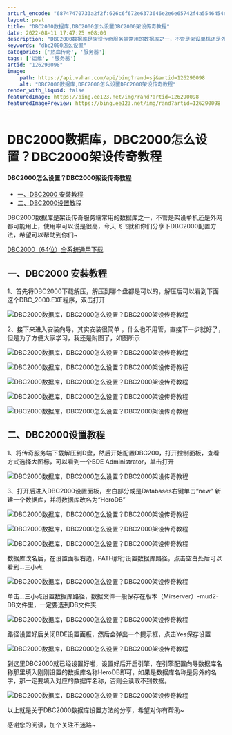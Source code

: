 ```yaml
---
arturl_encode: "68747470733a2f2f:626c6f672e6373646e2e6e65742f4a5546454e475f4645492f:61727469636c652f64657461696c732f313236323930303938"
layout: post
title: "DBC2000数据库,DBC2000怎么设置DBC2000架设传奇教程"
date: 2022-08-11 17:47:25 +08:00
description: "DBC2000数据库是架设传奇服务端常用的数据库之一，不管是架设单机还是外网都可能用上，使用率可以说"
keywords: "dbc2000怎么设置"
categories: ['热血传奇', '服务器']
tags: ['运维', '服务器']
artid: "126290098"
image:
    path: https://api.vvhan.com/api/bing?rand=sj&artid=126290098
    alt: "DBC2000数据库,DBC2000怎么设置DBC2000架设传奇教程"
render_with_liquid: false
featuredImage: https://bing.ee123.net/img/rand?artid=126290098
featuredImagePreview: https://bing.ee123.net/img/rand?artid=126290098
---
```


# DBC2000数据库，DBC2000怎么设置？DBC2000架设传奇教程

#### DBC2000怎么设置？DBC2000架设传奇教程

* [一、DBC2000 安装教程](#DBC2000__6)
* [二、DBC2000设置教程](#DBC2000_17)

DBC2000数据库是架设传奇服务端常用的数据库之一，不管是架设单机还是外网都可能用上，使用率可以说是很高，今天飞飞就和你们分享下DBC2000配置方法，希望可以帮助到你们~

[DBC2000（64位）全系统通用下载](https://pan.baidu.com/s/1kz85Yr7cqZW3c48oHm1jmw?pwd=cwff)

## 一、DBC2000 安装教程

1、首先将DBC2000下载解压，解压到哪个盘都是可以的，解压后可以看到下面这个DBC\_2000.EXE程序，双击打开

![DBC2000数据库，DBC2000怎么设置？DBC2000架设传奇教程](https://i-blog.csdnimg.cn/blog_migrate/4074afeb846ebd5fa2c5ce251a666e4d.png#pic_center)
  
2、接下来进入安装向导，其实安装很简单 ，什么也不用管，直接下一步就好了，但是为了方便大家学习，我还是附图了，如图所示

![DBC2000数据库，DBC2000怎么设置？DBC2000架设传奇教程](https://i-blog.csdnimg.cn/blog_migrate/3eb81aaaaec4aacb14fac5d40b8ce067.png#pic_center)
  
![DBC2000数据库，DBC2000怎么设置？DBC2000架设传奇教程](https://i-blog.csdnimg.cn/blog_migrate/0f63b3abfd85217bb8520e24061273ff.png#pic_center)
  
![DBC2000数据库，DBC2000怎么设置？DBC2000架设传奇教程](https://i-blog.csdnimg.cn/blog_migrate/a65edda02c2f4d0a87b6292aaa8b3af8.png#pic_center)
  
![DBC2000数据库，DBC2000怎么设置？DBC2000架设传奇教程](https://i-blog.csdnimg.cn/blog_migrate/a86147c37c76d1a7d3ffe9392efda889.jpeg#pic_center)
  
![DBC2000数据库，DBC2000怎么设置？DBC2000架设传奇教程](https://i-blog.csdnimg.cn/blog_migrate/b7dacc7becbd0b20b9293de00ebbd2ab.jpeg#pic_center)

## 二、DBC2000设置教程

1、将传奇服务端下载解压到D盘，然后开始配置DBC200，打开控制面板，查看方式选择大图标，可以看到一个BDE Administrator，单击打开

![DBC2000数据库，DBC2000怎么设置？DBC2000架设传奇教程](https://i-blog.csdnimg.cn/blog_migrate/66ad8381d8c9189a265fc65c8decf435.png#pic_center)
  
3、打开后进入DBC2000设置面板，空白部分或是Databases右键单击“new” 新建一个数据库，并将数据库改名为“HeroDB”

![DBC2000数据库，DBC2000怎么设置？DBC2000架设传奇教程](https://i-blog.csdnimg.cn/blog_migrate/ba72754dd93920bd8c61263b7eece8ac.jpeg#pic_center)

![DBC2000数据库，DBC2000怎么设置？DBC2000架设传奇教程](https://i-blog.csdnimg.cn/blog_migrate/af00c6218d47f1f1723b97a3f79350f7.jpeg#pic_center)
  
![DBC2000数据库，DBC2000怎么设置？DBC2000架设传奇教程](https://i-blog.csdnimg.cn/blog_migrate/4e9c5838d3718aa58aed03f6a3acb138.jpeg#pic_center)
  
数据库改名后，在设置面板右边，PATH那行设置数据库路径，点击空白处后可以看到…三小点

![DBC2000数据库，DBC2000怎么设置？DBC2000架设传奇教程](https://i-blog.csdnimg.cn/blog_migrate/517f3cf7d03ef63c8022721e52316dd0.jpeg#pic_center)
  
单击…三小点设置数据库路径，数据文件一般保存在版本（Mirserver）-mud2-DB文件里，一定要选到DB文件夹

![DBC2000数据库，DBC2000怎么设置？DBC2000架设传奇教程](https://i-blog.csdnimg.cn/blog_migrate/8e0bcea40c7b43eba3b328746842727f.jpeg#pic_center)
  
路径设置好后关闭BDE设置面板，然后会弹出一个提示框，点击Yes保存设置

![DBC2000数据库，DBC2000怎么设置？DBC2000架设传奇教程](https://i-blog.csdnimg.cn/blog_migrate/007022c9b257f0317f4b8e320cddac8d.jpeg#pic_center)
  
到这里DBC2000就已经设置好啦，设置好后开启引擎，在引擎配置向导数据库名称那里填入刚刚设置的数据库名称HeroDB即可，如果是数据库名称是另外的名字，那一定要填入对应的数据库名称，否则会读取不到数据。

![DBC2000数据库，DBC2000怎么设置？DBC2000架设传奇教程](https://i-blog.csdnimg.cn/blog_migrate/ffe5c4307b85859c84258c316a676118.jpeg#pic_center)
  
以上就是关于DBC2000数据库设置方法的分享，希望对你有帮助~
  
感谢您的阅读，加个关注不迷路~
